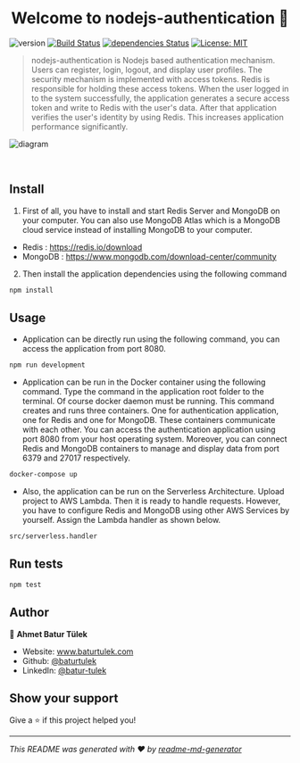 <h1 align="center">Welcome to nodejs-authentication 👋</h1>

![version](https://img.shields.io/badge/version--0.2.0-blue.svg)
[![Build Status](https://travis-ci.com/baturtulek/nodejs-authentication.svg?branch=master)](https://travis-ci.com/baturtulek/nodejs-authentication)
[![dependencies Status](https://david-dm.org/baturtulek/nodejs-authentication/status.svg)](https://david-dm.org/baturtulek/nodejs-authentication)
[![License: MIT](https://img.shields.io/badge/License-MIT-yellow.svg)](https://opensource.org/licenses/MIT)


> nodejs-authentication is Nodejs based authentication mechanism. Users can register, login, logout, and display user profiles. The security mechanism is implemented with access tokens. Redis is responsible for holding these access tokens. When the user logged in to the system successfully, the application generates a secure access token and write to Redis with the user's data. After that application verifies the user's identity by using Redis. This increases application performance significantly.

![diagram](https://user-images.githubusercontent.com/36362640/73137541-5a110f80-406a-11ea-81ca-7a8ad5fad6f5.png)

<br/>

## Install
1) First of all, you have to install and start Redis Server and MongoDB on your computer. You can also use MongoDB Atlas which is a MongoDB cloud service instead of installing MongoDB to your computer.
* Redis : https://redis.io/download
* MongoDB : https://www.mongodb.com/download-center/community

2) Then install the application dependencies using the following command

```sh
npm install
```
## Usage

* Application can be directly run using the following command, you can access the application from port 8080.

```sh
npm run development
```

* Application can be run in the Docker container using the following command. Type the command in the application root folder to the terminal. Of course docker daemon must be running. This command creates and runs three containers. One for authentication application, one for Redis and one for MongoDB. These containers communicate with each other. You can access the authentication application using port 8080 from your host operating system. Moreover, you can connect Redis and MongoDB containers to manage and display data from port 6379 and 27017 respectively.

```sh
docker-compose up
```

* Also, the application can be run on the Serverless Architecture. Upload project to AWS Lambda. Then it is ready to handle requests. However, you have to configure Redis and MongoDB using other AWS Services by yourself. Assign the Lambda handler as shown below.

```sh
src/serverless.handler
```

## Run tests

```sh
npm test
```

## Author

👤 **Ahmet Batur Tülek**

* Website: www.baturtulek.com
* Github: [@baturtulek](https://github.com/baturtulek)
* LinkedIn: [@batur-tulek](https://linkedin.com/in/batur-tulek)

## Show your support

Give a ⭐️ if this project helped you!

***
_This README was generated with ❤️ by [readme-md-generator](https://github.com/kefranabg/readme-md-generator)_